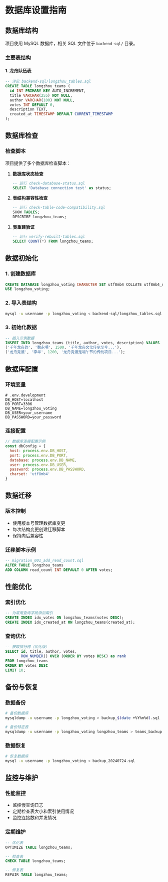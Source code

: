 # 数据库设置指南

## 数据库结构

项目使用 MySQL 数据库，相关 SQL 文件位于 `backend-sql/` 目录。

### 主要表结构

#### 1. 龙舟队伍表
```sql
-- 详见 backend-sql/longzhou_tables.sql
CREATE TABLE longzhou_teams (
  id INT PRIMARY KEY AUTO_INCREMENT,
  title VARCHAR(255) NOT NULL,
  author VARCHAR(100) NOT NULL,
  votes INT DEFAULT 0,
  description TEXT,
  created_at TIMESTAMP DEFAULT CURRENT_TIMESTAMP
);
```

## 数据库检查

### 检查脚本
项目提供了多个数据库检查脚本：

1. **数据库状态检查**
   ```sql
   -- 运行 check-database-status.sql
   SELECT 'Database connection test' as status;
   ```

2. **表结构兼容性检查**
   ```sql
   -- 运行 check-table-code-compatibility.sql
   SHOW TABLES;
   DESCRIBE longzhou_teams;
   ```

3. **表重建验证**
   ```sql
   -- 运行 verify-rebuilt-tables.sql
   SELECT COUNT(*) FROM longzhou_teams;
   ```

## 数据初始化

### 1. 创建数据库
```sql
CREATE DATABASE longzhou_voting CHARACTER SET utf8mb4 COLLATE utf8mb4_unicode_ci;
USE longzhou_voting;
```

### 2. 导入表结构
```bash
mysql -u username -p longzhou_voting < backend-sql/longzhou_tables.sql
```

### 3. 初始化数据
```sql
-- 插入示例数据
INSERT INTO longzhou_teams (title, author, votes, description) VALUES
('千年龙舟韵', '魏永明', 1500, '千年龙舟文化传承至今...'),
('龙舟竞渡', '李华', 1200, '龙舟竞渡是端午节的传统项目...');
```

## 数据库配置

### 环境变量
```env
# .env.development
DB_HOST=localhost
DB_PORT=3306
DB_NAME=longzhou_voting
DB_USER=your_username
DB_PASSWORD=your_password
```

### 连接配置
```javascript
// 数据库连接配置示例
const dbConfig = {
  host: process.env.DB_HOST,
  port: process.env.DB_PORT,
  database: process.env.DB_NAME,
  user: process.env.DB_USER,
  password: process.env.DB_PASSWORD,
  charset: 'utf8mb4'
}
```

## 数据迁移

### 版本控制
- 使用版本号管理数据库变更
- 每次结构变更创建迁移脚本
- 保持向后兼容性

### 迁移脚本示例
```sql
-- migration_001_add_read_count.sql
ALTER TABLE longzhou_teams 
ADD COLUMN read_count INT DEFAULT 0 AFTER votes;
```

## 性能优化

### 索引优化
```sql
-- 为常用查询字段添加索引
CREATE INDEX idx_votes ON longzhou_teams(votes DESC);
CREATE INDEX idx_created_at ON longzhou_teams(created_at);
```

### 查询优化
```sql
-- 获取排行榜（优化版）
SELECT id, title, author, votes, 
       ROW_NUMBER() OVER (ORDER BY votes DESC) as rank
FROM longzhou_teams 
ORDER BY votes DESC 
LIMIT 10;
```

## 备份与恢复

### 数据备份
```bash
# 备份数据库
mysqldump -u username -p longzhou_voting > backup_$(date +%Y%m%d).sql

# 备份特定表
mysqldump -u username -p longzhou_voting longzhou_teams > teams_backup.sql
```

### 数据恢复
```bash
# 恢复数据库
mysql -u username -p longzhou_voting < backup_20240724.sql
```

## 监控与维护

### 性能监控
- 监控慢查询日志
- 定期检查表大小和索引使用情况
- 监控连接数和并发情况

### 定期维护
```sql
-- 优化表
OPTIMIZE TABLE longzhou_teams;

-- 检查表
CHECK TABLE longzhou_teams;

-- 修复表
REPAIR TABLE longzhou_teams;
```